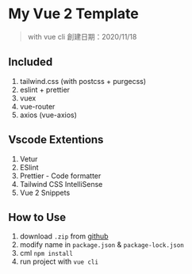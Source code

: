 # My Vue 2 Template

> with vue cli
> 創建日期：2020/11/18

## Included
1. tailwind.css (with postcss + purgecss)
2. eslint + prettier
3. vuex
4. vue-router
5. axios (vue-axios)

## Vscode Extentions
1. Vetur
2. ESlint
3. Prettier - Code formatter
4. Tailwind CSS IntelliSense
5. Vue 2 Snippets

## How to Use
1. download `.zip` from [github](https://github.com/shezimanor/vue2_template)
2. modify name in `package.json` & `package-lock.json`
3. cml `npm install`
4. run project with `vue cli`
